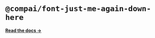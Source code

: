 # `@compai/font-just-me-again-down-here`

[**Read the docs &rarr;**](https://components.ai/docs/typefaces/just-me-again-down-here)
